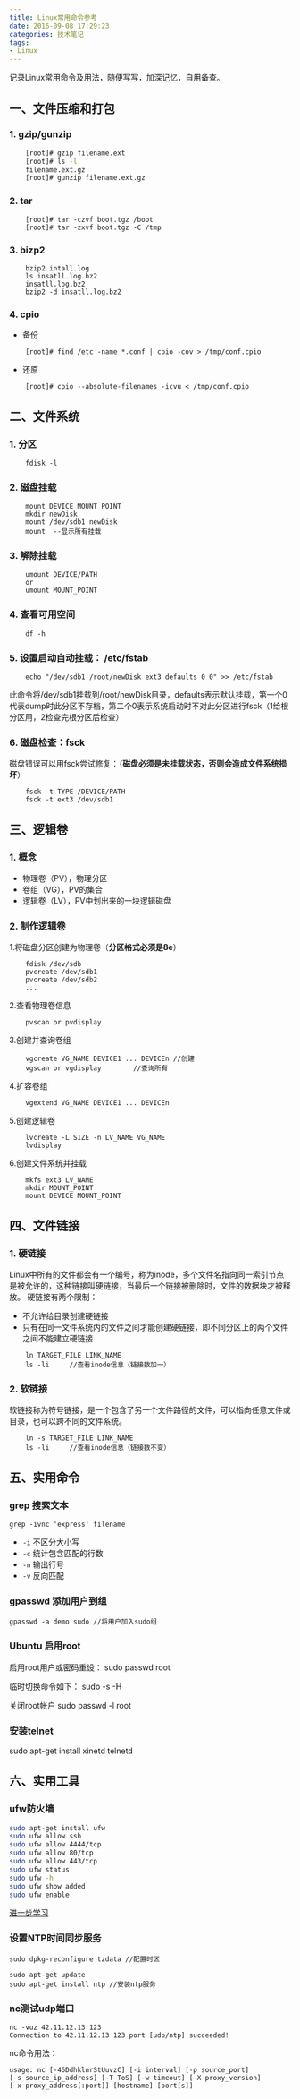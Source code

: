 ```yaml
---
title: Linux常用命令参考
date: 2016-09-08 17:29:23
categories: 技术笔记
tags:
- Linux
---
```

记录Linux常用命令及用法，随便写写，加深记忆，自用备查。

## 一、文件压缩和打包

### 1. gzip/gunzip
```sh
	[root]# gzip filename.ext
	[root]# ls -l
	filename.ext.gz
	[root]# gunzip filename.ext.gz
```

### 2. tar
```shell
	[root]# tar -czvf boot.tgz /boot
	[root]# tar -zxvf boot.tgz -C /tmp
```
### 3. bizp2
```shell
	bzip2 intall.log
	ls insatll.log.bz2
	insatll.log.bz2
	bzip2 -d insatll.log.bz2
```
### 4. cpio

 -  备份
```shell
	[root]# find /etc -name *.conf | cpio -cov > /tmp/conf.cpio
```
 - 还原
```shell
	[root]# cpio --absolute-filenames -icvu < /tmp/conf.cpio
```

## 二、文件系统

### 1. 分区
```
    fdisk -l
```
### 2. 磁盘挂载
```
    mount DEVICE MOUNT_POINT
    mkdir newDisk
    mount /dev/sdb1 newDisk
    mount  --显示所有挂载
```
### 3. 解除挂载
```
    umount DEVICE/PATH
    or
    umount MOUNT_POINT
```
### 4. 查看可用空间
```shell
    df -h
```
### 5. 设置启动自动挂载： /etc/fstab
```shell
    echo "/dev/sdb1 /root/newDisk ext3 defaults 0 0" >> /etc/fstab
```
此命令将/dev/sdb1挂载到/root/newDisk目录，defaults表示默认挂载，第一个0代表dump时此分区不存档，第二个0表示系统启动时不对此分区进行fsck（1给根分区用，2检查完根分区后检查）

### 6. 磁盘检查：fsck
磁盘错误可以用fsck尝试修复：（**磁盘必须是未挂载状态，否则会造成文件系统损坏**）
```shell
    fsck -t TYPE /DEVICE/PATH
    fsck -t ext3 /dev/sdb1
```
## 三、逻辑卷

### 1. 概念

 - 物理卷（PV），物理分区
 - 卷组（VG），PV的集合
 - 逻辑卷（LV），PV中划出来的一块逻辑磁盘

### 2. 制作逻辑卷

1.将磁盘分区创建为物理卷（**分区格式必须是8e**）
```
    fdisk /dev/sdb
    pvcreate /dev/sdb1
    pvcreate /dev/sdb2
    ...
```
2.查看物理卷信息
```shell
    pvscan or pvdisplay
```
3.创建并查询卷组
```shell
    vgcreate VG_NAME DEVICE1 ... DEVICEn //创建
    vgscan or vgdisplay        //查询所有
```
4.扩容卷组
```shell
    vgextend VG_NAME DEVICE1 ... DEVICEn
```
5.创建逻辑卷
```shell
    lvcreate -L SIZE -n LV_NAME VG_NAME
    lvdisplay
```
6.创建文件系统并挂载
```shell
    mkfs ext3 LV_NAME
    mkdir MOUNT_POINT
    mount DEVICE MOUNT_POINT
```
## 四、文件链接

### 1. 硬链接

Linux中所有的文件都会有一个编号，称为inode，多个文件名指向同一索引节点是被允许的，这种链接叫硬链接，当最后一个链接被删除时，文件的数据块才被释放。
硬链接有两个限制：

 * 不允许给目录创建硬链接
 * 只有在同一文件系统内的文件之间才能创建硬链接，即不同分区上的两个文件之间不能建立硬链接
```shell
    ln TARGET_FILE LINK_NAME
    ls -li     //查看inode信息（链接数加一）
```

### 2. 软链接
软链接称为符号链接，是一个包含了另一个文件路径的文件，可以指向任意文件或目录，也可以跨不同的文件系统。

```shell
    ln -s TARGET_FILE LINK_NAME
    ls -li     //查看inode信息（链接数不变）
```

## 五、实用命令

### grep 搜索文本
`grep -ivnc 'express' filename `
* `-i` 不区分大小写
* `-c` 统计包含匹配的行数
* `-n` 输出行号
* `-v` 反向匹配

### gpasswd 添加用户到组

```
gpasswd -a demo sudo //将用户加入sudo组
```

### Ubuntu 启用root
启用root用户或密码重设：
sudo passwd root

临时切换命令如下：
sudo -s -H

关闭root帐户
sudo passwd -l root

### 安装telnet
sudo apt-get install xinetd telnetd


## 六、实用工具
### ufw防火墙
```bash
sudo apt-get install ufw
sudo ufw allow ssh
sudo ufw allow 4444/tcp
sudo ufw allow 80/tcp
sudo ufw allow 443/tcp
sudo ufw status
sudo ufw -h
sudo ufw show added
sudo ufw enable
```
[进一步学习](https://www.digitalocean.com/community/tutorials/how-to-setup-a-firewall-with-ufw-on-an-ubuntu-and-debian-cloud-server)

### 设置NTP时间同步服务

```
sudo dpkg-reconfigure tzdata //配置时区

sudo apt-get update
sudo apt-get install ntp //安装ntp服务

```
### nc测试udp端口
```
nc -vuz 42.11.12.13 123
Connection to 42.11.12.13 123 port [udp/ntp] succeeded!
```
nc命令用法：

```
usage: nc [-46DdhklnrStUuvzC] [-i interval] [-p source_port]
[-s source_ip_address] [-T ToS] [-w timeout] [-X proxy_version]
[-x proxy_address[:port]] [hostname] [port[s]]
```
